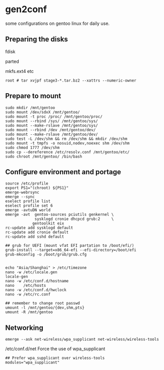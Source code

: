 # gen2conf
some configurations on gentoo linux for daily use. 

## Preparing the disks

fdisk

parted

mkfs.ext4 etc

    root # tar xvjpf stage3-*.tar.bz2 --xattrs --numeric-owner

## Prepare to mount 


```
sudo mkdir /mnt/gentoo
sudo mount /dev/sdxX /mnt/gentoo/
sudo mount -t proc /proc/ /mnt/gentoo/proc/
sudo mount --rbind /sys/ /mnt/gentoo/sys/
sudo mount --make-rslave /mnt/gentoo/sys/
sudo mount --rbind /dev /mnt/gentoo/dev/
sudo mount --make-rslave /mnt/gentoo/dev/
sudo test -L /dev/shm && rm /dev/shm && mkdir /dev/shm 
sudo mount -t tmpfs -o nosuid,nodev,noexec shm /dev/shm
sudo chmod 1777 /dev/shm
sudo cp --dereference /etc/resolv.conf /mnt/gentoo/etc/
sudo chroot /mnt/gentoo/ /bin/bash
```

## Configure environment and portage

```
source /etc/profile
export PS1="(chroot) ${PS1}"
emerge-webrsync
emerge --sync
eselect profile list
eselect profile set 6 
emerge -avtuDN world
emerge -avt  gentoo-sources pciutils genkernel \
             sysklogd cronie dhcpcd grub:2     \
            gentoolkit eix 
rc-update add sysklogd default
rc-update add cronie default
rc-update add sshd default

## grub for UEFI (mount vfat EFI partation to /boot/efi/)
grub-install --target=x86_64-efi --efi-directory=/boot/efi
grub-mkconfig -o /boot/grub/grub.cfg


echo "Asia/Shanghai" > /etc/timezone
nano -w /etc/locale.gen
locale-gen
nano -w /etc/conf.d/hostname
nano    /etc/hosts
nano -w /etc/conf.d/hwclock
nano -w /etc/rc.conf

## remember to change root passwd
umount -l /mnt/gentoo/{dev,shm,pts}
umount -R /mnt/gentoo

```

## Networking

    emerge --ask net-wireless/wpa_supplicant net-wireless/wireless-tools

/etc/conf.d/net Force the use of wpa_supplicant

    ## Prefer wpa_supplicant over wireless-tools
    modules="wpa_supplicant"




